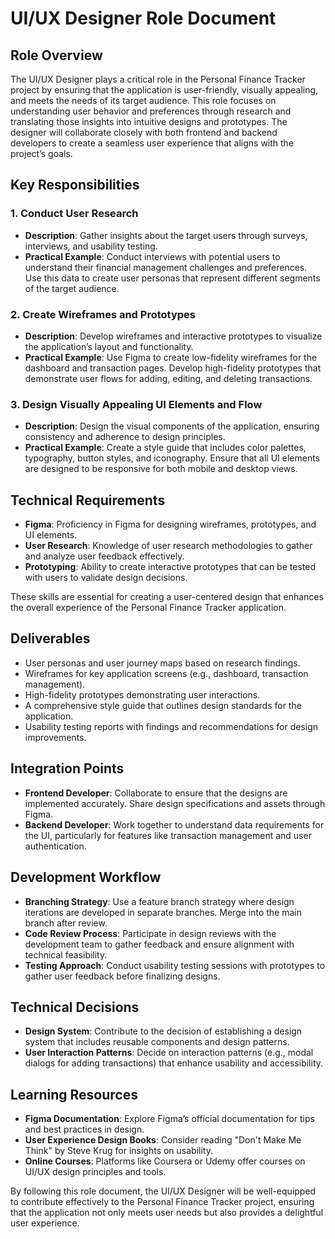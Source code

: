 # UI/UX Designer Role Document

## Role Overview
The UI/UX Designer plays a critical role in the Personal Finance Tracker project by ensuring that the application is user-friendly, visually appealing, and meets the needs of its target audience. This role focuses on understanding user behavior and preferences through research and translating those insights into intuitive designs and prototypes. The designer will collaborate closely with both frontend and backend developers to create a seamless user experience that aligns with the project’s goals.

## Key Responsibilities

### 1. Conduct User Research
- **Description**: Gather insights about the target users through surveys, interviews, and usability testing.
- **Practical Example**: Conduct interviews with potential users to understand their financial management challenges and preferences. Use this data to create user personas that represent different segments of the target audience.

### 2. Create Wireframes and Prototypes
- **Description**: Develop wireframes and interactive prototypes to visualize the application’s layout and functionality.
- **Practical Example**: Use Figma to create low-fidelity wireframes for the dashboard and transaction pages. Develop high-fidelity prototypes that demonstrate user flows for adding, editing, and deleting transactions.

### 3. Design Visually Appealing UI Elements and Flow
- **Description**: Design the visual components of the application, ensuring consistency and adherence to design principles.
- **Practical Example**: Create a style guide that includes color palettes, typography, button styles, and iconography. Ensure that all UI elements are designed to be responsive for both mobile and desktop views.

## Technical Requirements
- **Figma**: Proficiency in Figma for designing wireframes, prototypes, and UI elements.
- **User Research**: Knowledge of user research methodologies to gather and analyze user feedback effectively.
- **Prototyping**: Ability to create interactive prototypes that can be tested with users to validate design decisions.

These skills are essential for creating a user-centered design that enhances the overall experience of the Personal Finance Tracker application.

## Deliverables
- User personas and user journey maps based on research findings.
- Wireframes for key application screens (e.g., dashboard, transaction management).
- High-fidelity prototypes demonstrating user interactions.
- A comprehensive style guide that outlines design standards for the application.
- Usability testing reports with findings and recommendations for design improvements.

## Integration Points
- **Frontend Developer**: Collaborate to ensure that the designs are implemented accurately. Share design specifications and assets through Figma.
- **Backend Developer**: Work together to understand data requirements for the UI, particularly for features like transaction management and user authentication.

## Development Workflow
- **Branching Strategy**: Use a feature branch strategy where design iterations are developed in separate branches. Merge into the main branch after review.
- **Code Review Process**: Participate in design reviews with the development team to gather feedback and ensure alignment with technical feasibility.
- **Testing Approach**: Conduct usability testing sessions with prototypes to gather user feedback before finalizing designs.

## Technical Decisions
- **Design System**: Contribute to the decision of establishing a design system that includes reusable components and design patterns.
- **User Interaction Patterns**: Decide on interaction patterns (e.g., modal dialogs for adding transactions) that enhance usability and accessibility.

## Learning Resources
- **Figma Documentation**: Explore Figma’s official documentation for tips and best practices in design.
- **User Experience Design Books**: Consider reading "Don't Make Me Think" by Steve Krug for insights on usability.
- **Online Courses**: Platforms like Coursera or Udemy offer courses on UI/UX design principles and tools.

By following this role document, the UI/UX Designer will be well-equipped to contribute effectively to the Personal Finance Tracker project, ensuring that the application not only meets user needs but also provides a delightful user experience.